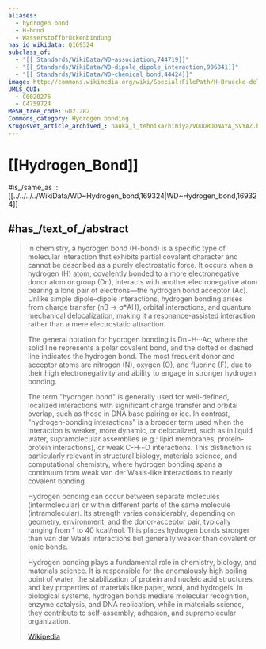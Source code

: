 ```yaml
---
aliases:
  - hydrogen bond
  - H-bond
  - Wasserstoffbrückenbindung
has_id_wikidata: Q169324
subclass_of:
  - "[[_Standards/WikiData/WD~association,744719]]"
  - "[[_Standards/WikiData/WD~dipole_dipole_interaction,906841]]"
  - "[[_Standards/WikiData/WD~chemical_bond,44424]]"
image: http://commons.wikimedia.org/wiki/Special:FilePath/H-Bruecke-delta.svg
UMLS_CUI:
  - C0020276
  - C4759724
MeSH_tree_code: G02.282
Commons_category: Hydrogen bonding
Krugosvet_article_archived_: nauka_i_tehnika/himiya/VODORODNAYA_SVYAZ.html
---
```


# [[Hydrogen_Bond]] 

#is_/same_as :: [[../../../../WikiData/WD~Hydrogen_bond,169324|WD~Hydrogen_bond,169324]]  

## #has_/text_of_/abstract 

> In chemistry, a hydrogen bond (H-bond) is a specific type of molecular interaction that exhibits partial covalent character and cannot be described as a purely electrostatic force. It occurs when a hydrogen (H) atom, covalently bonded to a more electronegative donor atom or group (Dn), interacts with another electronegative atom bearing a lone pair of electrons—the hydrogen bond acceptor (Ac). Unlike simple dipole–dipole interactions, hydrogen bonding arises from charge transfer (nB → σ*AH), orbital interactions, and quantum mechanical delocalization, making it a resonance-assisted interaction rather than a mere electrostatic attraction.
>
> The general notation for hydrogen bonding is Dn−H···Ac, where the solid line represents a polar covalent bond, and the dotted or dashed line indicates the hydrogen bond. The most frequent donor and acceptor atoms are nitrogen (N), oxygen (O), and fluorine (F), due to their high electronegativity and ability to engage in stronger hydrogen bonding.
>
> The term "hydrogen bond" is generally used for well-defined, localized interactions with significant charge transfer and orbital overlap, such as those in DNA base pairing or ice. In contrast, "hydrogen-bonding interactions" is a broader term used when the interaction is weaker, more dynamic, or delocalized, such as in liquid water, supramolecular assemblies (e.g.: lipid membranes, protein-protein interactions), or weak C-H···O interactions. This distinction is particularly relevant in structural biology, materials science, and computational chemistry, where hydrogen bonding spans a continuum from weak van der Waals-like interactions to nearly covalent bonding.
>
> Hydrogen bonding can occur between separate molecules (intermolecular) or within different parts of the same molecule (intramolecular). Its strength varies considerably, depending on geometry, environment, and the donor-acceptor pair, typically ranging from 1 to 40 kcal/mol. This places hydrogen bonds stronger than van der Waals interactions but generally weaker than covalent or ionic bonds.
>
> Hydrogen bonding plays a fundamental role in chemistry, biology, and materials science. It is responsible for the anomalously high boiling point of water, the stabilization of protein and nucleic acid structures, and key properties of materials like paper, wool, and hydrogels. In biological systems, hydrogen bonds mediate molecular recognition, enzyme catalysis, and DNA replication, while in materials science, they contribute to self-assembly, adhesion, and supramolecular organization.
>
> [Wikipedia](https://en.wikipedia.org/wiki/Hydrogen%20bond) 

